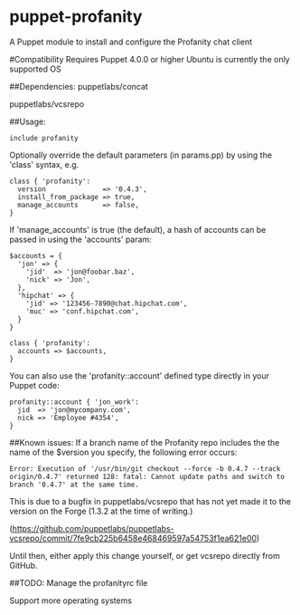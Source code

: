 # puppet-profanity
A Puppet module to install and configure the Profanity chat client

#Compatibility
Requires Puppet 4.0.0 or higher
Ubuntu is currently the only supported OS

##Dependencies:
puppetlabs/concat

puppetlabs/vcsrepo

##Usage:

```
include profanity
```

Optionally override the default parameters (in params.pp) by using the 'class' syntax, e.g.

```
class { 'profanity':
  version              => '0.4.3',
  install_from_package => true,
  manage_accounts      => false,
}
```

If 'manage_accounts' is true (the default), a hash of accounts can be passed in using the 'accounts' param:

```
$accounts = {
  'jon' => {
    'jid'  => 'jon@foobar.baz',
    'nick' => 'Jon',
  },
  'hipchat' => {
    'jid' => '123456-7890@chat.hipchat.com',
    'muc' => 'conf.hipchat.com',
  }
}

class { 'profanity':
  accounts => $accounts,
}
```

You can also use the 'profanity::account' defined type directly in your Puppet code:

```
profanity::account { 'jon_work':
  jid  => 'jon@mycompany.com',
  nick => 'Employee #4354',
}
```

##Known issues:
If a branch name of the Profanity repo includes the the name of the $version you specify, the following error occurs:

```
Error: Execution of '/usr/bin/git checkout --force -b 0.4.7 --track origin/0.4.7' returned 128: fatal: Cannot update paths and switch to branch '0.4.7' at the same time.
```

This is due to a bugfix in puppetlabs/vcsrepo that has not yet made it to the version on the Forge (1.3.2 at the time of writing.)

(https://github.com/puppetlabs/puppetlabs-vcsrepo/commit/7fe9cb225b6458e468469597a54753f1ea621e00)

Until then, either apply this change yourself, or get vcsrepo directly from GitHub.

##TODO:
Manage the profanityrc file

Support more operating systems

